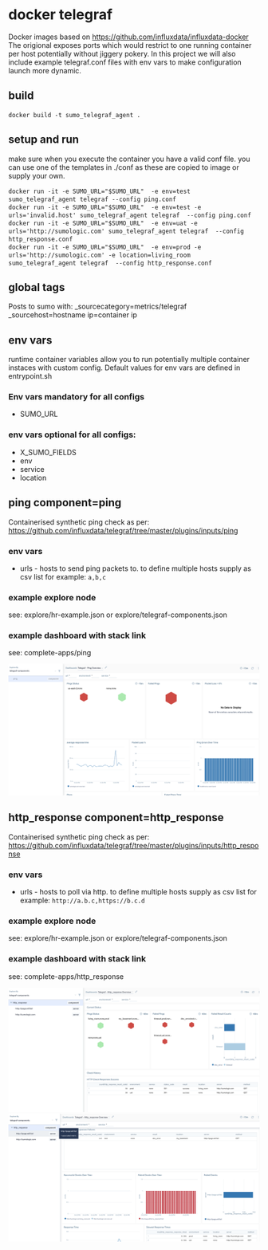 # docker telegraf
Docker images based on https://github.com/influxdata/influxdata-docker
The origional exposes ports which would restrict to one running container per host potentially without jiggery pokery.
In this project we will also include example telegraf.conf files with env vars to make configuration launch more dynamic.

## build
```
docker build -t sumo_telegraf_agent .
```
## setup and run
make sure when you execute the container you have a valid conf file.
you can use one of the templates in ./conf as these are copied to image or supply your own.

```
docker run -it -e SUMO_URL="$SUMO_URL"  -e env=test sumo_telegraf_agent telegraf --config ping.conf
docker run -it -e SUMO_URL="$SUMO_URL"  -e env=test -e urls='invalid.host' sumo_telegraf_agent telegraf  --config ping.conf
docker run -it -e SUMO_URL="$SUMO_URL"  -e env=uat -e urls='http://sumologic.com' sumo_telegraf_agent telegraf  --config http_response.conf
docker run -it -e SUMO_URL="$SUMO_URL"  -e env=prod -e urls='http://sumologic.com' -e location=living_room sumo_telegraf_agent telegraf  --config http_response.conf

```


## global tags
Posts to sumo with:
_sourcecategory=metrics/telegraf
_sourcehost=hostname
ip=container ip

## env vars
runtime container variables allow you to run potentially multiple container instaces with custom config.
Default values for env vars are defined in entrypoint.sh

### Env vars mandatory for all configs
- SUMO_URL 

### env vars optional for all configs:
- X_SUMO_FIELDS
- env
- service
- location

## ping component=ping
Containerised synthetic ping check as per: https://github.com/influxdata/telegraf/tree/master/plugins/inputs/ping

### env vars
- urls - hosts to send ping packets to. to define multiple hosts supply as csv list for example: ```a,b,c```

### example explore node
see: explore/hr-example.json or explore/telegraf-components.json

### example dashboard with stack link 
see: complete-apps/ping

![../docs/ping-explore.png](../docs/ping-explore.png "component hierarchy")


## http_response component=http_response
Containerised synthetic ping check as per: https://github.com/influxdata/telegraf/tree/master/plugins/inputs/http_response

### env vars
- urls - hosts to poll via http. to define multiple hosts supply as csv list for example: ```http://a.b.c,https://b.c.d```

### example explore node
see: explore/hr-example.json or explore/telegraf-components.json

### example dashboard with stack link 
see: complete-apps/http_response

![../docs/http_response-explore1.png](../docs/http_response-explore1.png "component hierarchy")
![../docs/http_response-explore2.png](../docs/http_response-explore2.png "component hierarchy")






